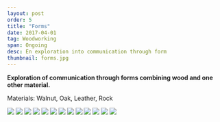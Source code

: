 ```yaml
---
layout: post
order: 5
title: "Forms"
date: 2017-04-01
tag: Woodworking
span: Ongoing
desc: En exploration into communication through form
thumbnail: forms.jpg
---
```


**Exploration of communication through forms combining wood and one other material.**

Materials: Walnut, Oak, Leather, Rock  

<div>
<img src="../img/forms/form 1.jpg">
<img src="../img/forms/form 2.jpg">
<img src="../img/forms/form 3.jpg">
<img src="../img/forms/form 4.jpg">
<img src="../img/forms/form 5.jpg">
<img src="../img/forms/form 6.jpg">
<img src="../img/forms/form 7.jpg">
<img src="../img/forms/form 8.jpg">
<img src="../img/forms/form 9.jpg">
<img src="../img/forms/form 10.jpg">
<img src="../img/forms/form 11.jpg">
<img src="../img/forms/form 12.jpg">
<img src="../img/forms/form 13.jpg">
</div>